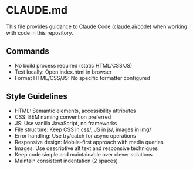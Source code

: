 # CLAUDE.md

This file provides guidance to Claude Code (claude.ai/code) when working with code in this repository.

## Commands
- No build process required (static HTML/CSS/JS)
- Test locally: Open index.html in browser
- Format HTML/CSS/JS: No specific formatter configured

## Style Guidelines
- HTML: Semantic elements, accessibility attributes
- CSS: BEM naming convention preferred
- JS: Use vanilla JavaScript, no frameworks
- File structure: Keep CSS in css/, JS in js/, images in img/
- Error handling: Use try/catch for async operations
- Responsive design: Mobile-first approach with media queries
- Images: Use descriptive alt text and responsive techniques
- Keep code simple and maintainable over clever solutions
- Maintain consistent indentation (2 spaces)